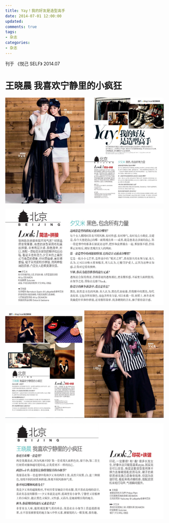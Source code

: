 ```yaml
---
title: Yay！我的好友是造型高手
date: 2014-07-01 12:00:00
updated:
comments: true
tags:
- 杂志
categories:
- 杂志
---
```


刊于 《悦己 SELF》 2014.07

<!--more-->

# 王晓晨 我喜欢宁静里的小疯狂

![](/img/magazine/001/009-001.jpeg)

![](/img/magazine/001/009-002.jpeg)

![](/img/magazine/001/009-003.jpeg)

![](/img/magazine/001/009-004.jpeg)
